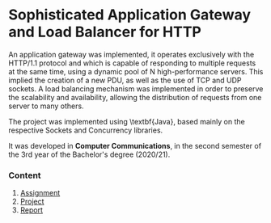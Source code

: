 # Sophisticated Application Gateway and Load Balancer for HTTP 

An application gateway was implemented, it operates exclusively with the HTTP/1.1 protocol and which is capable of responding to multiple requests at the same time, using a dynamic pool of N high-performance servers. This implied the creation of a new PDU, as well as the use of TCP and UDP sockets.
A load balancing mechanism was implemented in order to preserve the scalability and availability, allowing the distribution of requests from one server to many others.

The project was implemented using \textbf{Java}, based mainly on the respective Sockets and Concurrency libraries.

It was developed in **Computer Communications**, in the second semester of the 3rd year of the Bachelor's degree (2020/21).

### Content

1. [Assignment](assignment.pdf)
2. [Project](project)
3. [Report](report.pdf)
